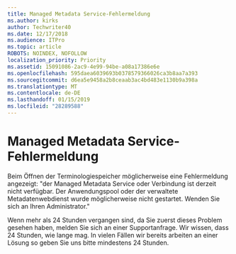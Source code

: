 ```yaml
---
title: Managed Metadata Service-Fehlermeldung
ms.author: kirks
author: Techwriter40
ms.date: 12/17/2018
ms.audience: ITPro
ms.topic: article
ROBOTS: NOINDEX, NOFOLLOW
localization_priority: Priority
ms.assetid: 15091086-2ac9-4e99-94be-a08a17386e6e
ms.openlocfilehash: 595daea6039693b0378579366026ca3b8aa7a393
ms.sourcegitcommit: d6ea5e9458a2b8ceaab3ac4bd483e1130b9a398a
ms.translationtype: MT
ms.contentlocale: de-DE
ms.lasthandoff: 01/15/2019
ms.locfileid: "28289588"
---
```

# <a name="managed-metadata-service-error-message"></a>Managed Metadata Service-Fehlermeldung

Beim Öffnen der Terminologiespeicher möglicherweise eine Fehlermeldung angezeigt: "der Managed Metadata Service oder Verbindung ist derzeit nicht verfügbar. Der Anwendungspool oder der verwaltete Metadatenwebdienst wurde möglicherweise nicht gestartet. Wenden Sie sich an Ihren Administrator."
  
Wenn mehr als 24 Stunden vergangen sind, da Sie zuerst dieses Problem gesehen haben, melden Sie sich an einer Supportanfrage. Wir wissen, dass 24 Stunden, wie lange mag. In vielen Fällen wir bereits arbeiten an einer Lösung so geben Sie uns bitte mindestens 24 Stunden.
  

